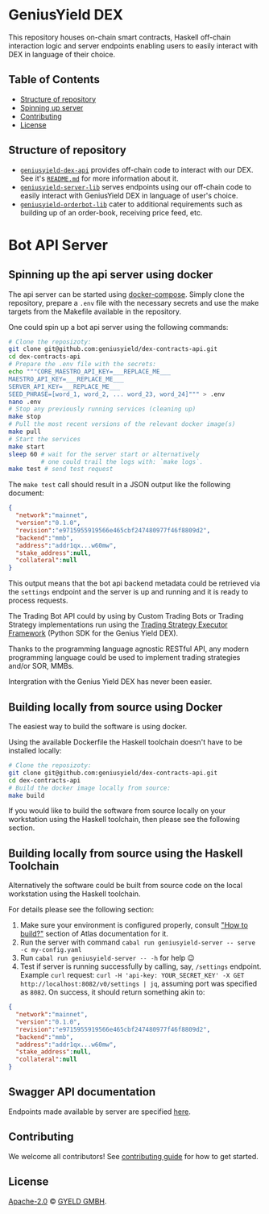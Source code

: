 # GeniusYield DEX

This repository houses on-chain smart contracts, Haskell off-chain interaction logic and server endpoints enabling users to easily interact with DEX in language of their choice. 

## Table of Contents

- [Structure of repository](#structure-of-repository)
- [Spinning up server](#spinning-up-server)
- [Contributing](#contributing)
- [License](#license)

## Structure of repository

- [`geniusyield-dex-api`](./geniusyield-dex-api/) provides off-chain code to interact with our DEX. See it's [`README.md`](./geniusyield-dex-api/README.md) for more information about it.
- [`geniusyield-server-lib`](./geniusyield-server-lib/) serves endpoints using our off-chain code to easily interact with GeniusYield DEX in language of user's choice.
- [`geniusyield-orderbot-lib`](./geniusyield-orderbot-lib/) cater to additional requirements such as building up of an order-book, receiving price feed, etc.

# Bot API Server

## Spinning up the api server using docker

The api server can be started using [docker-compose](https://github.com/geniusyield/dex-contracts-api/blob/main/docker-compose.yml). Simply clone the repository,
prepare a `.env` file with the necessary secrets and use the make targets from
the Makefile available in the repository.

One could spin up a bot api server using the following commands:

``` bash
# Clone the reposizoty:
git clone git@github.com:geniusyield/dex-contracts-api.git
cd dex-contracts-api
# Prepare the .env file with the secrets:
echo """CORE_MAESTRO_API_KEY=___REPLACE_ME___
MAESTRO_API_KEY=___REPLACE_ME___
SERVER_API_KEY=___REPLACE_ME___
SEED_PHRASE=[word_1, word_2, ... word_23, word_24]""" > .env
nano .env
# Stop any previously running services (cleaning up)
make stop
# Pull the most recent versions of the relevant docker image(s)
make pull
# Start the services
make start
sleep 60 # wait for the server start or alternatively
         # one could trail the logs with: `make logs`.
make test # send test request
```

The `make test` call should result in a JSON output like the following document:

```json
{
  "network":"mainnet",
  "version":"0.1.0",
  "revision":"e9715955919566e465cbf247480977f46f8809d2",
  "backend":"mmb",
  "address":"addr1qx...w60mw",
  "stake_address":null,
  "collateral":null
}
```

This output means that the bot api backend metadata could be retrieved via the `settings` endpoint and the server is up and running and it is ready to process requests.

The Trading Bot API could by using by Custom Trading Bots or Trading Strategy implementations run
using the [Trading Strategy Executor Framework](https://github.com/geniusyield/strategy-executor/tree/main) (Python SDK for the Genius Yield DEX).

Thanks to the programming language agnostic RESTful API, any modern programming
language could be used to implement trading strategies and/or SOR, MMBs.

Intergration with the Genius Yield DEX has never been easier.

## Building locally from source using Docker

The easiest way to build the software is using docker.

Using the available Dockerfile the Haskell toolchain doesn't have to be installed locally:

``` bash
# Clone the reposizoty:
git clone git@github.com:geniusyield/dex-contracts-api.git
cd dex-contracts-api
# Build the docker image locally from source:
make build
```

If you would like to build the software from source locally on your workstation using the
Haskell toolchain, then please see the following section.

## Building locally from source using the Haskell Toolchain

Alternatively the software could be built from source code on the local workstation using
the Haskell toolchain.

For details please see the following section:

1. Make sure your environment is configured properly, consult ["How to build?"](https://atlas-app.io/getting-started/how-to-build) section of Atlas documentation for it.
2. Run the server with command `cabal run geniusyield-server -- serve -c my-config.yaml`
3. Run `cabal run geniusyield-server -- -h` for help 😉
4. Test if server is running successfully by calling, say, `/settings` endpoint. Example `curl` request: `curl -H 'api-key: YOUR_SECRET_KEY' -X GET http://localhost:8082/v0/settings | jq`, assuming port was specified as `8082`. On success, it should return something akin to:

```json
{
  "network":"mainnet",
  "version":"0.1.0",
  "revision":"e9715955919566e465cbf247480977f46f8809d2",
  "backend":"mmb",
  "address":"addr1qx...w60mw",
  "stake_address":null,
  "collateral":null
}
```

## Swagger API documentation

Endpoints made available by server are specified [here](./web/swagger/api.yaml).

## Contributing

We welcome all contributors! See [contributing guide](./CONTRIBUTING.md) for how to get started.

## License

[Apache-2.0](./LICENSE) © [GYELD GMBH](https://www.geniusyield.co).

